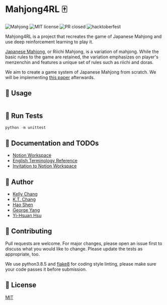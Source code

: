 # Mahjong4RL 🀄

![Mahjong](https://img.shields.io/badge/awesome-mahjong-green)
![MIT license](https://img.shields.io/github/license/rasca0027/Mahjong4RL)
![PR closed](https://img.shields.io/github/issues-pr-closed/rasca0027/Mahjong4RL)
![hacktoberfest](https://img.shields.io/github/hacktoberfest/2020/rasca0027/Mahjong4RL)

Mahjong4RL is a project that recreates the game of Japanese Mahjong and use deep reinforcement learning to play it.

[Japanese Mahjong](https://en.wikipedia.org/wiki/Japanese_Mahjong), or Riichi Mahjong, is a variation of mahjong. While the basic rules to the game are retained, the variation emphasizes on player's menzenchin and features a unique set of rules such as riichi and doras.

We aim to create a game system of Japanese Mahjong from scratch. We will be implementing [this paper](https://arxiv.org/abs/2003.13590) afterwards.

## 🚀 Usage

```python
```

## 👀 Run Tests
```python
python -m unittest
```

## 📝 Documentation and TODOs
* [Notion Workspace](https://www.notion.so/mahjong4dl/)
* [English Terminology Reference](http://arcturus.su/wiki/List_of_terminology_by_usage_category)
* [Invitation to Notion Workspace](https://www.notion.so/mahjong4dl/invite/31fc3f4c23c97bff892986178b710ffa29f019b9)


## 👤 Author

* [Kelly Chang](https://github.com/rasca0027/)
* [K.T. Chang](https://github.com/ktc312)
* [Hao Shen](https://github.com/hoaaoh)
* [George Yang](https://github.com/HappyBall)
* [Yi-Hsuan Hsu](https://github.com/easonla)

## 🤝 Contributing
Pull requests are welcome. For major changes, please open an issue first to discuss what you would like to change. Please update the tests as appropriate, too.

We use python3.8.5 and [flake8](https://pypi.org/project/flake8/) for coding style linting, please make sure your code passes it before submission.

## 📄 License
[MIT](https://choosealicense.com/licenses/mit/)
